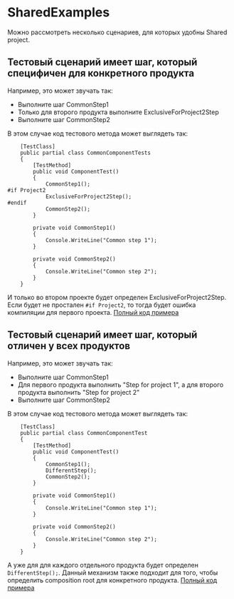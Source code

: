 # SharedExamples

Можно рассмотреть несколько сценариев, для которых удобны Shared project.

## Тестовый сценарий имеет шаг, который специфичен для конкретного продукта

Например, это может звучать так:
* Выполните шаг CommonStep1
* Только для второго продукта выполните ExclusiveForProject2Step
* Выполните шаг CommonStep2

В этом случае код тестового метода может выглядеть так:
```
    [TestClass]
    public partial class CommonComponentTests
    {
        [TestMethod]
        public void ComponentTest()
        {
            CommonStep1();
#if Project2
            ExclusiveForProject2Step();
#endif
            CommonStep2();
        }

        private void CommonStep1()
        {
            Console.WriteLine("Common step 1");
        }

        private void CommonStep2()
        {
            Console.WriteLine("Common step 2");
        }
    }
```

И только во втором проекте будет определен ExclusiveForProject2Step. Если будет не простален ``` #if Project2 ```, то тогда будет ошибка компиляции для первого проекта.
[Полный код примера](https://github.com/Viridovics/SharedExamples/tree/master/AdditionalStepExample)

## Тестовый сценарий имеет шаг, который отличен у всех продуктов

Например, это может звучать так:
* Выполните шаг CommonStep1
* Для первого продукта выполнить "Step for project 1", а для второго продукта выполнить "Step for project 2"
* Выполните шаг CommonStep2

В этом случае код тестового метода может выглядеть так:
```
    [TestClass]
    public partial class CommonComponentTest
    {
        [TestMethod]
        public void ComponentTest()
        {
            CommonStep1();
            DifferentStep();
            CommonStep2();
        }

        private void CommonStep1()
        {
            Console.WriteLine("Common step 1");
        }

        private void CommonStep2()
        {
            Console.WriteLine("Common step 2");
        }
    }
```

А уже для для каждого отдельного продукта будет определен ``` DifferentStep(); ```. Данный механизм также подходит для того, чтобы определить composition root для конкретного продукта.
[Полный код примера](https://github.com/Viridovics/SharedExamples/tree/master/DifferentStepExample)

